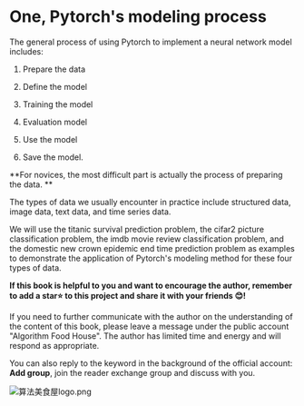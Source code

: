 # One, Pytorch's modeling process

<!-- #region -->
The general process of using Pytorch to implement a neural network model includes:

1. Prepare the data

2. Define the model

3. Training the model

4. Evaluation model

5. Use the model

6. Save the model.


**For novices, the most difficult part is actually the process of preparing the data. **

The types of data we usually encounter in practice include structured data, image data, text data, and time series data.

We will use the titanic survival prediction problem, the cifar2 picture classification problem, the imdb movie review classification problem, and the domestic new crown epidemic end time prediction problem as examples to demonstrate the application of Pytorch's modeling method for these four types of data.


<!-- #endregion -->

**If this book is helpful to you and want to encourage the author, remember to add a star⭐️ to this project and share it with your friends 😊!**

If you need to further communicate with the author on the understanding of the content of this book, please leave a message under the public account "Algorithm Food House". The author has limited time and energy and will respond as appropriate.

You can also reply to the keyword in the background of the official account: **Add group**, join the reader exchange group and discuss with you.

![算法美食屋logo.png](./data/算法美食屋二维码.jpg)
